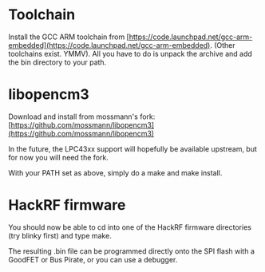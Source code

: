 # Toolchain

Install the GCC ARM toolchain from [https://code.launchpad.net/gcc-arm-embedded](https://code.launchpad.net/gcc-arm-embedded).  (Other toolchains exist. YMMV).  All you have to do is unpack the archive and add the bin directory to your path.

# libopencm3

Download and install from mossmann's fork: [https://github.com/mossmann/libopencm3](https://github.com/mossmann/libopencm3)

In the future, the LPC43xx support will hopefully be available upstream, but for now you will need the fork.

With your PATH set as above, simply do a make and make install.

# HackRF firmware

You should now be able to cd into one of the HackRF firmware directories (try blinky first) and type make.

The resulting .bin file can be programmed directly onto the SPI flash with a GoodFET or Bus Pirate, or you can use a debugger.